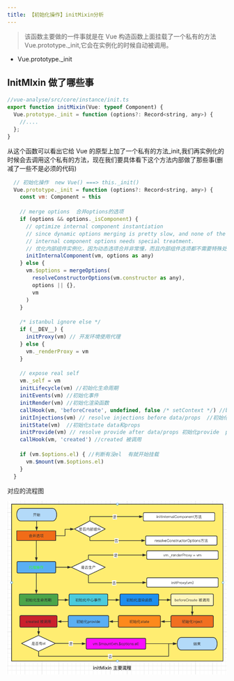```yaml
---
title: 【初始化操作】initMixin分析
---
```


> 该函数主要做的一件事就是在 Vue 构造函数上面挂载了一个私有的方法 Vue.prototype.\_init,它会在实例化的时候自动被调用。

- Vue.prototype.\_init

## InitMIxin 做了哪些事

```javascript
//vue-analyse/src/core/instance/init.ts
export function initMixin(Vue: typeof Component) {
  Vue.prototype._init = function (options?: Record<string, any>) {
    //....
  };
}
```

从这个函数可以看出它给 Vue 的原型上加了一个私有的方法\_init,我们再实例化的时候会去调用这个私有的方法，现在我们要具体看下这个方法内部做了那些事(删减了一些不是必须的代码)

```javascript
  // 初始化操作  new Vue() ===> this._init()
  Vue.prototype._init = function (options?: Record<string, any>) {
    const vm: Component = this

    // merge options  合并options的选项
    if (options && options._isComponent) {
      // optimize internal component instantiation
      // since dynamic options merging is pretty slow, and none of the
      // internal component options needs special treatment.
      // 优化内部组件实例化，因为动态选项合并非常慢，而且内部组件选项都不需要特殊处理。
      initInternalComponent(vm, options as any)
    } else {
      vm.$options = mergeOptions(
        resolveConstructorOptions(vm.constructor as any),
        options || {},
        vm
      )
    }

    /* istanbul ignore else */
    if (__DEV__) {
      initProxy(vm) // 开发环境使用代理
    } else {
      vm._renderProxy = vm
    }

    // expose real self
    vm._self = vm
    initLifecycle(vm) //初始化生命周期
    initEvents(vm) //初始化事件
    initRender(vm) //初始化渲染函数
    callHook(vm, 'beforeCreate', undefined, false /* setContext */) //beforeCreate 被调用
    initInjections(vm) // resolve injections before data/props  //初始化inject inject的属性要在data/props之前
    initState(vm)  //初始化state data和props
    initProvide(vm) // resolve provide after data/props 初始化provide  provide属性要在data/props之后
    callHook(vm, 'created') //created 被调用

    if (vm.$options.el) { //判断有没el  有就开始挂载
      vm.$mount(vm.$options.el)
    }
  }
```

对应的流程图

![image-20220827150335631](https://raw.githubusercontent.com/aymfx/pic/mian/img/image-20220827150335631.png)
